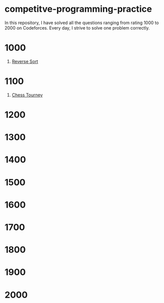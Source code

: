 # competitve-programming-practice
In this repository, I have solved all the questions ranging from rating 1000 to 2000 on Codeforces. Every day, I strive to solve one problem correctly.
# 1000
1. [Reverse Sort](https://codeforces.com/problemset/problem/1605/B)
# 1100
1. [Chess Tourney](https://codeforces.com/problemset/problem/845/A)

# 1200

# 1300

# 1400

# 1500

# 1600

# 1700

# 1800

# 1900

# 2000

